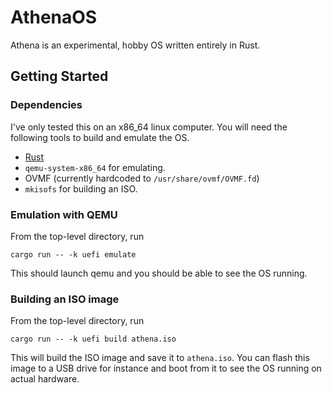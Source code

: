 # AthenaOS

Athena is an experimental, hobby OS written entirely in Rust.

## Getting Started

### Dependencies

I've only tested this on an x86_64 linux computer. You will need the following
tools to build and emulate the OS.

* [Rust](https://rustup.rs/)
* `qemu-system-x86_64` for emulating.
* OVMF (currently hardcoded to `/usr/share/ovmf/OVMF.fd`)
* `mkisofs` for building an ISO.

### Emulation with QEMU

From the top-level directory, run

`cargo run -- -k uefi emulate`

This should launch qemu and you should be able to see the OS running.

### Building an ISO image

From the top-level directory, run

`cargo run -- -k uefi build athena.iso`

This will build the ISO image and save it to `athena.iso`. You can flash this
image to a USB drive for instance and boot from it to see the OS running on
actual hardware.
